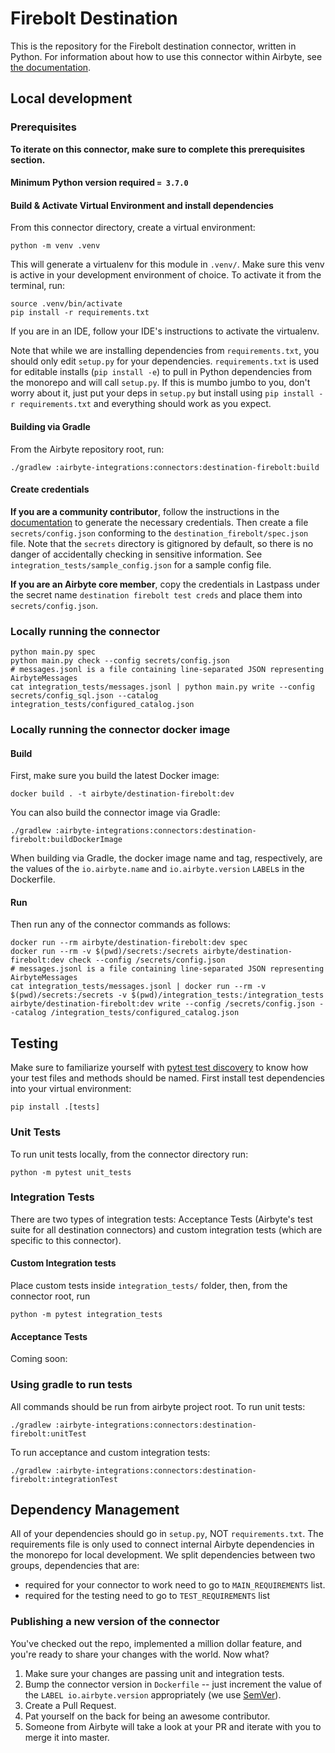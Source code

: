 # Firebolt Destination

This is the repository for the Firebolt destination connector, written in Python.
For information about how to use this connector within Airbyte, see [the documentation](https://docs.airbyte.io/integrations/destinations/firebolt).

## Local development

### Prerequisites
**To iterate on this connector, make sure to complete this prerequisites section.**

#### Minimum Python version required `= 3.7.0`

#### Build & Activate Virtual Environment and install dependencies
From this connector directory, create a virtual environment:
```
python -m venv .venv
```

This will generate a virtualenv for this module in `.venv/`. Make sure this venv is active in your
development environment of choice. To activate it from the terminal, run:
```
source .venv/bin/activate
pip install -r requirements.txt
```
If you are in an IDE, follow your IDE's instructions to activate the virtualenv.

Note that while we are installing dependencies from `requirements.txt`, you should only edit `setup.py` for your dependencies. `requirements.txt` is
used for editable installs (`pip install -e`) to pull in Python dependencies from the monorepo and will call `setup.py`.
If this is mumbo jumbo to you, don't worry about it, just put your deps in `setup.py` but install using `pip install -r requirements.txt` and everything
should work as you expect.

#### Building via Gradle
From the Airbyte repository root, run:
```
./gradlew :airbyte-integrations:connectors:destination-firebolt:build
```

#### Create credentials
**If you are a community contributor**, follow the instructions in the [documentation](https://docs.airbyte.io/integrations/destinations/firebolt)
to generate the necessary credentials. Then create a file `secrets/config.json` conforming to the `destination_firebolt/spec.json` file.
Note that the `secrets` directory is gitignored by default, so there is no danger of accidentally checking in sensitive information.
See `integration_tests/sample_config.json` for a sample config file.

**If you are an Airbyte core member**, copy the credentials in Lastpass under the secret name `destination firebolt test creds`
and place them into `secrets/config.json`.

### Locally running the connector
```
python main.py spec
python main.py check --config secrets/config.json
# messages.jsonl is a file containing line-separated JSON representing AirbyteMessages
cat integration_tests/messages.jsonl | python main.py write --config secrets/config_sql.json --catalog integration_tests/configured_catalog.json
```

### Locally running the connector docker image

#### Build
First, make sure you build the latest Docker image:
```
docker build . -t airbyte/destination-firebolt:dev
```

You can also build the connector image via Gradle:
```
./gradlew :airbyte-integrations:connectors:destination-firebolt:buildDockerImage
```
When building via Gradle, the docker image name and tag, respectively, are the values of the `io.airbyte.name` and `io.airbyte.version` `LABEL`s in
the Dockerfile.

#### Run
Then run any of the connector commands as follows:
```
docker run --rm airbyte/destination-firebolt:dev spec
docker run --rm -v $(pwd)/secrets:/secrets airbyte/destination-firebolt:dev check --config /secrets/config.json
# messages.jsonl is a file containing line-separated JSON representing AirbyteMessages
cat integration_tests/messages.jsonl | docker run --rm -v $(pwd)/secrets:/secrets -v $(pwd)/integration_tests:/integration_tests airbyte/destination-firebolt:dev write --config /secrets/config.json --catalog /integration_tests/configured_catalog.json
```
## Testing
   Make sure to familiarize yourself with [pytest test discovery](https://docs.pytest.org/en/latest/goodpractices.html#test-discovery) to know how your test files and methods should be named.
First install test dependencies into your virtual environment:
```
pip install .[tests]
```
### Unit Tests
To run unit tests locally, from the connector directory run:
```
python -m pytest unit_tests
```

### Integration Tests
There are two types of integration tests: Acceptance Tests (Airbyte's test suite for all destination connectors) and custom integration tests (which are specific to this connector).
#### Custom Integration tests
Place custom tests inside `integration_tests/` folder, then, from the connector root, run
```
python -m pytest integration_tests
```
#### Acceptance Tests
Coming soon:

### Using gradle to run tests
All commands should be run from airbyte project root.
To run unit tests:
```
./gradlew :airbyte-integrations:connectors:destination-firebolt:unitTest
```
To run acceptance and custom integration tests:
```
./gradlew :airbyte-integrations:connectors:destination-firebolt:integrationTest
```

## Dependency Management
All of your dependencies should go in `setup.py`, NOT `requirements.txt`. The requirements file is only used to connect internal Airbyte dependencies in the monorepo for local development.
We split dependencies between two groups, dependencies that are:
* required for your connector to work need to go to `MAIN_REQUIREMENTS` list.
* required for the testing need to go to `TEST_REQUIREMENTS` list

### Publishing a new version of the connector
You've checked out the repo, implemented a million dollar feature, and you're ready to share your changes with the world. Now what?
1. Make sure your changes are passing unit and integration tests.
1. Bump the connector version in `Dockerfile` -- just increment the value of the `LABEL io.airbyte.version` appropriately (we use [SemVer](https://semver.org/)).
1. Create a Pull Request.
1. Pat yourself on the back for being an awesome contributor.
1. Someone from Airbyte will take a look at your PR and iterate with you to merge it into master.
